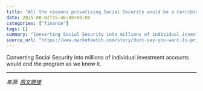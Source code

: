 ```yaml
---
title: "All the reasons privatizing Social Security would be a terrible idea"
date: 2025-08-02T15:46:00+08:00
categories: ["finance"]
tags: []
summary: "Converting Social Security into millions of individual investment accounts would end the program as we know it."
source_url: "https://www.marketwatch.com/story/dont-say-you-want-to-privatize-social-security-say-you-want-to-break-it-up-980a815d?mod=mw_rss_topstories"
---
```


Converting Social Security into millions of individual investment accounts would end the program as we know it.

---

*来源: [原文链接](https://www.marketwatch.com/story/dont-say-you-want-to-privatize-social-security-say-you-want-to-break-it-up-980a815d?mod=mw_rss_topstories)*
